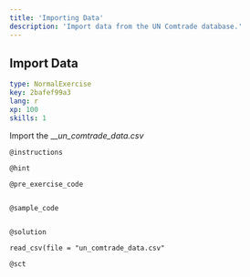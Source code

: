 ```yaml
---
title: 'Importing Data'
description: 'Import data from the UN Comtrade database.'
---
```


## Import Data

```yaml
type: NormalExercise
key: 2bafef99a3
lang: r
xp: 100
skills: 1
```

Import the ___un_comtrade_data.csv_

`@instructions`


`@hint`


`@pre_exercise_code`
```{r}

```

`@sample_code`
```{r}

```

`@solution`
```{r}
read_csv(file = "un_comtrade_data.csv"
```

`@sct`
```{r}

```
